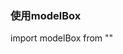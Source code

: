 <!--
 * @Description: 
 * @Version: 1.0
 * @Autor: hehaishen
 * @LastEditors: hehaishen
 * @Date: 2021-10-10 15:14:15
 * @LastEditTime: 2021-10-10 15:14:15
-->
### 使用modelBox
import modelBox  from ""